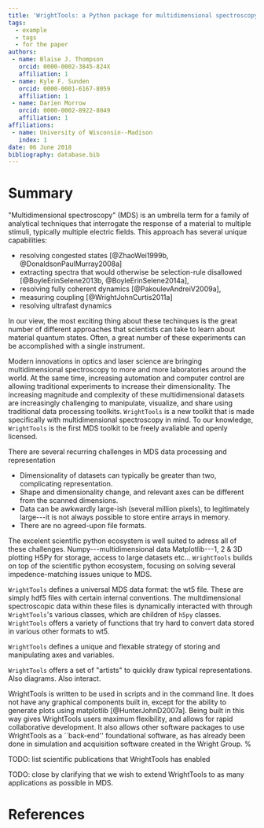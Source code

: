 ```yaml
---
title: 'WrightTools: a Python package for multidimensional spectroscopy'
tags:
  - example
  - tags
  - for the paper
authors:
 - name: Blaise J. Thompson
   orcid: 0000-0002-3845-824X
   affiliation: 1
 - name: Kyle F. Sunden
   orcid: 0000-0001-6167-8059
   affiliation: 1
 - name: Darien Morrow
   orcid: 0000-0002-8922-8049
   affiliation: 1
affiliations:
 - name: University of Wisconsin--Madison
   index: 1
date: 06 June 2018
bibliography: database.bib
---
```


# Summary

"Multidimensional spectroscopy" (MDS) is an umbrella term for a family of analytical techniques that interrogate the response of a material to multiple stimuli, typically multiple electric fields.
This approach has several unique capabilities:

- resolving congested states [@ZhaoWei1999b, @DonaldsonPaulMurray2008a]
- extracting spectra that would otherwise be selection-rule disallowed [@BoyleErinSelene2013b, @BoyleErinSelene2014a],
- resolving fully coherent dynamics [@PakoulevAndreiV2009a],
- measuring coupling [@WrightJohnCurtis2011a]
- resolving ultrafast dynamics

In our view, the most exciting thing about these techinques is the great number of different approaches that scientists can take to learn about material quantum states.
Often, a great number of these experiments can be accomplished with a single instrument.

Modern innovations in optics and laser science are bringing multidimensional spectroscopy to more and more laboratories around the world.
At the same time, increasing automation and computer control are allowing traditional experiments to increase their dimensionality.
The increasing magnitude and complexity of these multidimensional datasets are increasingly challenging to manipulate, visualize, and share using traditional data processing toolkits.
``WrightTools`` is a new toolkit that is made specifically with multidimensional spectroscopy in mind.
To our knowledge, ``WrightTools`` is the first MDS toolkit to be freely avaliable and openly licensed.

There are several recurring challenges in MDS data processing and representation
- Dimensionality of datasets can typically be greater than two, complicating representation.
- Shape and dimensionality change, and relevant axes can be different from the scanned dimensions.
- Data can be awkwardly large-ish (several million pixels), to legitimately large---it is not always possible to store entire arrays in memory.
- There are no agreed-upon file formats.

The excelent scientific python ecosystem is well suited to adress all of these challenges.
Numpy---multidimensional data
Matplotlib---1, 2 & 3D plotting
H5Py for storage, access to large datasets
etc...
``WrightTools`` builds on top of the scientific python ecosystem, focusing on solving several impedence-matching issues unique to MDS.

``WrightTools`` defines a universal MDS data format: the wt5 file.
These are simply hdf5 files with certain internal conventions.
The multdimensional spectroscopic data within these files is dynamically interacted with through ``WrightTools``'s various classes, which are children of ``h5py`` classes.
``WrightTools`` offers a variety of functions that try hard to convert data stored in various other formats to wt5.

``WrightTools`` defines a unique and flexable strategy of storing and manipulating axes and variables.

``WrightTools`` offers a set of "artists" to quickly draw typical representations.
Also diagrams.
Also interact.

WrightTools is written to be used in scripts and in the command line.
It does not have any graphical components built in, except for the ability to generate plots using matplotlib [@HunterJohnD2007a].
Being built in this way gives WrightTools users maximum flexibility, and allows for rapid collaborative development.
It also allows other software packages to use WrightTools as a ``back-end'' foundational software, as has already been done in simulation and acquisition software created in the Wright Group.  %

TODO: list scientific publications that WrightTools has enabled

TODO: close by clarifying that we wish to extend WrightTools to as many applications as possible in MDS.

# References

